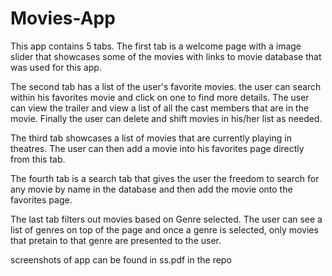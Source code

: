 # Movies-App

This app contains 5 tabs. The first tab is a welcome page with a image slider that showcases some of the movies with links to movie database 
that was used for this app.

The second tab has a list of the user's favorite movies. the user can search within his favorites movie and click on one to find more details. The user can 
view the trailer and view a list of all the cast members that are in the movie. Finally the user can delete and shift movies in his/her list as needed.

The third tab showcases a list of movies that are currently playing in theatres. The user can then add a movie into his favorites page directly from this tab.

The fourth tab is a search tab that gives the user the freedom to search for any movie by name in the database and then add the movie onto the favorites page.

The last tab filters out movies based on Genre selected. The user can see a list of genres on top of the page and once a genre is selected, only movies that 
pretain to that genre are presented to the user.

screenshots of app can be found in ss.pdf in the repo
